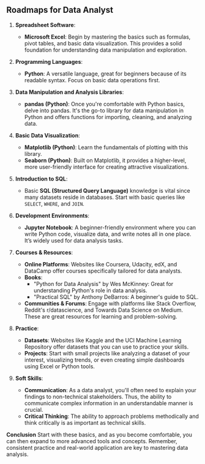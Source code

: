 ## Roadmaps for Data Analyst

1. **Spreadsheet Software**:
   - **Microsoft Excel**: Begin by mastering the basics such as formulas, pivot tables, and basic data visualization. This provides a solid foundation for understanding data manipulation and exploration.

2. **Programming Languages**:
   - **Python**: A versatile language, great for beginners because of its readable syntax. Focus on basic data operations first.

3. **Data Manipulation and Analysis Libraries**:
   - **pandas (Python)**: Once you're comfortable with Python basics, delve into pandas. It's the go-to library for data manipulation in Python and offers functions for importing, cleaning, and analyzing data.

4. **Basic Data Visualization**:
   - **Matplotlib (Python)**: Learn the fundamentals of plotting with this library. 
   - **Seaborn (Python)**: Built on Matplotlib, it provides a higher-level, more user-friendly interface for creating attractive visualizations.

5. **Introduction to SQL**:
   - Basic **SQL (Structured Query Language)** knowledge is vital since many datasets reside in databases. Start with basic queries like `SELECT`, `WHERE`, and `JOIN`.

6. **Development Environments**:
   - **Jupyter Notebook**: A beginner-friendly environment where you can write Python code, visualize data, and write notes all in one place. It’s widely used for data analysis tasks.

7. **Courses & Resources**:
   - **Online Platforms**: Websites like Coursera, Udacity, edX, and DataCamp offer courses specifically tailored for data analysts.
   - **Books**: 
     - "Python for Data Analysis" by Wes McKinney: Great for understanding Python's role in data analysis.
     - "Practical SQL" by Anthony DeBarros: A beginner's guide to SQL.
   - **Communities & Forums**: Engage with platforms like Stack Overflow, Reddit's r/datascience, and Towards Data Science on Medium. These are great resources for learning and problem-solving.

8. **Practice**:
   - **Datasets**: Websites like Kaggle and the UCI Machine Learning Repository offer datasets that you can use to practice your skills.
   - **Projects**: Start with small projects like analyzing a dataset of your interest, visualizing trends, or even creating simple dashboards using Excel or Python tools.

9. **Soft Skills**:
   - **Communication**: As a data analyst, you'll often need to explain your findings to non-technical stakeholders. Thus, the ability to communicate complex information in an understandable manner is crucial.
   - **Critical Thinking**: The ability to approach problems methodically and think critically is as important as technical skills.

**Conclusion**
Start with these basics, and as you become comfortable, you can then expand to more advanced tools and concepts. Remember, consistent practice and real-world application are key to mastering data analysis.